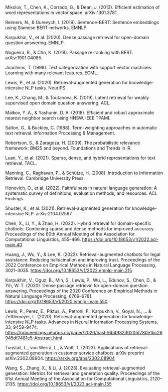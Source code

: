 Mikolov, T., Chen, K., Corrado, G., & Dean, J. (2013). Efficient estimation of word representations in vector space. arXiv:1301.3781.

Reimers, N., & Gurevych, I. (2019). Sentence-BERT: Sentence embeddings using Siamese BERT-networks. EMNLP.

Karpukhin, V., et al. (2020). Dense passage retrieval for open-domain question answering. EMNLP.

Nogueira, R., & Cho, K. (2019). Passage re-ranking with BERT. arXiv:1901.04085.

Joachims, T. (1998). Text categorization with support vector machines: Learning with many relevant features. ECML.

Lewis, P., et al. (2020). Retrieval-augmented generation for knowledge-intensive NLP tasks. NeurIPS.

Lee, K., Chang, M., & Toutanova, K. (2019). Latent retrieval for weakly supervised open domain question answering. ACL.

Malkov, Y. A., & Yashunin, D. A. (2018). Efficient and robust approximate nearest neighbor search using HNSW. IEEE TPAMI.

Salton, G., & Buckley, C. (1988). Term-weighting approaches in automatic text retrieval. Information Processing & Management.

Robertson, S., & Zaragoza, H. (2009). The probabilistic relevance framework: BM25 and beyond. Foundations and Trends in IR.

Luan, Y., et al. (2021). Sparse, dense, and hybrid representations for text retrieval. TACL.

Manning, C., Raghavan, P., & Schütze, H. (2008). Introduction to Information Retrieval. Cambridge University Press.

Honovich, O., et al. (2022). Faithfulness in natural language generation: A systematic survey of definitions, evaluation methods, and resources. ACL Findings.

Shuster, K., et al. (2021). Retrieval-augmented generation for knowledge-intensive NLP. arXiv:2104.07567.

Chen, X., Li, Y., & Zhao, H. (2022). Hybrid retrieval for domain-specific chatbots: Combining sparse and dense methods for improved accuracy. Proceedings of the 60th Annual Meeting of the Association for Computational Linguistics, 455–466. https://doi.org/10.18653/v1/2022.acl-main.40

Huang, J., Wu, Y., & Lee, K. (2022). Retrieval-augmented chatbots for legal assistance: Reducing hallucination and improving trust. Proceedings of the 2022 Conference on Empirical Methods in Natural Language Processing, 3021–3035. https://doi.org/10.18653/v1/2022.emnlp-main.215

Karpukhin, V., Oguz, B., Min, S., Lewis, P., Wu, L., Edunov, S., Chen, D., & Yih, W. T. (2020). Dense passage retrieval for open-domain question answering. Proceedings of the 2020 Conference on Empirical Methods in Natural Language Processing, 6769–6781. https://doi.org/10.18653/v1/2020.emnlp-main.550

Lewis, P., Perez, E., Piktus, A., Petroni, F., Karpukhin, V., Goyal, N., … & Zettlemoyer, L. (2020). Retrieval-augmented generation for knowledge-intensive NLP tasks. Advances in Neural Information Processing Systems, 33, 9459–9474. https://proceedings.neurips.cc/paper/2020/hash/6b493230205f780e1bc26945df7481e5-Abstract.html

Tunstall, L., von Werra, L., & Wolf, T. (2023). Applications of retrieval-augmented generation in customer service chatbots. arXiv preprint arXiv:2302.08904. https://arxiv.org/abs/2302.08904

Wang, S., Zhang, X., & Li, J. (2023). Evaluating retrieval-augmented generation: Metrics for retrieval and generation quality. Proceedings of the 61st Annual Meeting of the Association for Computational Linguistics, 2120–2135. https://doi.org/10.18653/v1/2023.acl-main.155